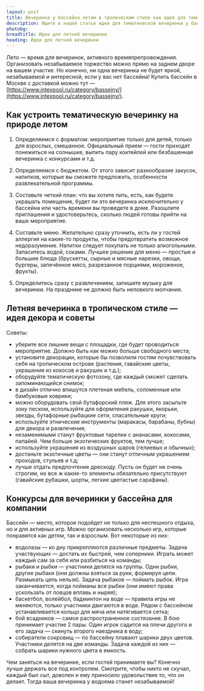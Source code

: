 ```yaml
---
layout: post
title: Вечеринка у бассейна летом в тропическим стиле как идея для тематических посиделок
description: Ищите в нашей статье идеи для тематической вечеринки у бассейна, конкурсы, декорации
photobg: 
breadtitle: Идеи для летней вечеринки
heading: Идеи для летней вечеринки
---
```


Лето — время для вечеринок, активного времяпрепровождения. Организовать незабываемое торжество можно прямо на заднем дворе на вашем участке. Но конечно, ни одна вечеринка не будет яркой, незабываемой и интересной, если у вас нет бассейна! Купить бассейн в Москве с доставкой можно тут — [https://www.intexpool.ru/category/bassejny/](https://www.intexpool.ru/category/bassejny/).

## Как устроить тематическую вечеринку на природе летом

1. Определяемся с форматом: мероприятие только для детей, только для взрослых, смешанное. Официальный прием — гости приходят понежиться на солнышке, выпить пару коктейлей или безбашенная вечеринка с конкурсами и т.д.

2. Определяемся с бюджетом. От этого зависит разнообразие закусок, напитков, которые вы сможете предложить, особенности развлекательной программы.

3. Составьте четкий план: что вы хотите пить, есть, как будете украшать помещение, будет ли это вечеринка исключительно у бассейна или часть времени вы проведете в доме. Разошлите приглашения и удостоверьтесь, сколько людей готовы прийти на ваше мероприятие.

4. Составьте меню. Желательно сразу уточнить, есть ли у гостей аллергия на какие-то продукты, чтобы предотвратить возможное недоразумение. Напитки следует покупать не только алкогольными. Запаситесь водой, соками. Лучшее решение для меню — простые и большие блюда (брускетты, сырные и мясные нарезки, овощи, бургеры, запечённое мясо, разрезанное порциями, мороженое, фрукты).

5. Определитесь сразу с развлечением, запишите музыку для вечеринки. На празднике не должно быть неловкого молчания.


## Летняя вечеринка в тропическом стиле — идея декора и советы

Советы:

* уберите все лишние вещи с площадки, где будет проводиться мероприятие. Должно быть как можно больше свободного места;
* установите декорации, которые бы позволили гостям почувствовать себя на тропическом острове (растения, гавайские цветы, украшения из кокосов и ракушек и т.д.);
* оборудуйте тематическую фотозону, где каждый сможет сделать запоминающийся снимок;
* в дизайн отлично впишутся плетеная мебель, соломенные или бамбуковые коврики;
* можно оборудовать свой бутафорский пляж. Для этого засыпьте зону песком, используйте для оформления ракушки, якорьки, звезды, бутафорные рыбацкие сети, спасательные круги;
* используйте этнические инструменты (маракасы, барабаны, бубны) для декора и развлечения;
* незаменимыми станут фруктовые тарелки с ананасами, кокосами, папайей. Чем больше экзотических фруктов, тем лучше;
* используйте украшения из воздушных шаров (гелиевых и обычных);
* достаньте экзотичные цветы — они станут отличным украшением проходов, стульев и т.д;
* лучше отдать предпочтение дрескоду. Пусть он будет не очень строгим, но все ж какие-то элементы обязательно присутствуют (гавайские рубашки, шорты, легкие цветастые сарафаны).

## Конкурсы для вечеринки у бассейна для компании

Бассейн — место, которое подойдет не только для неспешного отдыха, но и для активных игр. Можно организовать несколько игр, которые понравятся как детям, так и взрослым. Вот некоторые из них:

* водолазы — ко дну прикрепляются различные предметы. Задача участвующих — достать их быстрей, чем соперники. Играть может каждый сам за себя или разбиться на команды;
* рыбаки и рыбки — участники делятся на группы. Одни рыбки, другие рыбаки (они должны взяться за руки, формируя цепи. Размыкать цепь нельзя). Задача рыбаков — поймать рыбок. Игра заканчивается, когда пойманы все рыбки (они имеют права ускользать от ловцов вплавь и ныряя);
* баскетбол, волейбол, бадминтон на воде — правила игры не меняются, только участники двигаются в воде. Рядом с бассейном устанавливается кольцо для мяча или натягивается сетка;
* бой всадников — самое распространенное состязание. В бою принимает участие 2 пары. Один игрок садится на плечи другого и его задача — скинуть второго наездника в воду;
* собиратели сокровищ — по бассейну плавают шарики двух цветов. Участники делятся на две команды. Задача каждой из них — собрать шарики нужного цвета в емкость.

Чем заняться на вечеринке, если гостей принимаете вы? Конечно лучше держать все под контролем. Смотрите, чтобы никто не скучал, каждый был сыт, доволен и ему приносило удовольствие то, что он делает. Тогда ваша вечеринка у водоема станет незабываемой!
